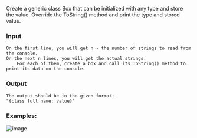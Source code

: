 Create a generic class Box that can be initialized with any type and store the value. Override the ToString() method and print the type and stored value.

### Input

	On the first line, you will get n - the number of strings to read from the console.
	On the next n lines, you will get the actual strings.
		For each of them, create a box and call its ToString() method to print its data on the console.
		
### Output

    The output should be in the given format:
    "{class full name: value}"

### Examples:

![image](https://user-images.githubusercontent.com/45227327/218198108-32a6a9b5-a77b-4e49-850b-15947892b5cb.png)
